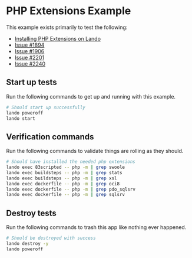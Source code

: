 # PHP Extensions Example

This example exists primarily to test the following:

* [Installing PHP Extensions on Lando](https://docs.lando.dev/guides/installing-php-extensions-on-lando.html)
* [Issue #1894](https://github.com/lando/lando/pull/1894)
* [Issue #1906](https://github.com/lando/lando/pull/1906)
* [Issue #2201](https://github.com/lando/lando/pull/2201)
* [Issue #2240](https://github.com/lando/lando/pull/2240)

## Start up tests

Run the following commands to get up and running with this example.

```bash
# Should start up successfully
lando poweroff
lando start
```

## Verification commands

Run the following commands to validate things are rolling as they should.

```bash
# Should have installed the needed php extensions
lando exec 83scripted -- php -m | grep swoole
lando exec buildsteps -- php -m | grep stats
lando exec buildsteps -- php -m | grep xsl
lando exec dockerfile -- php -m | grep oci8
lando exec dockerfile -- php -m | grep pdo_sqlsrv
lando exec dockerfile -- php -m | grep sqlsrv
```

## Destroy tests

Run the following commands to trash this app like nothing ever happened.

```bash
# Should be destroyed with success
lando destroy -y
lando poweroff
```

